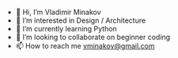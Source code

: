 - 👋 Hi, I’m Vladimir Minakov
- 👀 I’m interested in Design / Architecture
- 🌱 I’m currently learning Python
- 💞️ I’m looking to collaborate on beginner coding
- 📫 How to reach me vminakov@gmail.com

<!---
vminakov86/vminakov86 is a ✨ special ✨ repository because its `README.md` (this file) appears on your GitHub profile.
You can click the Preview link to take a look at your changes.
--->
